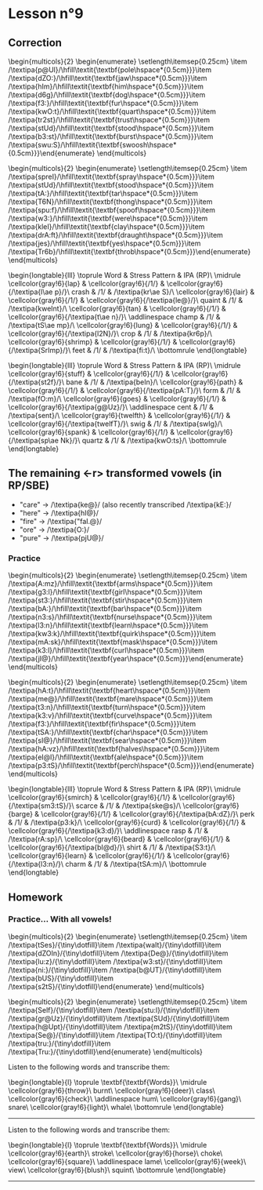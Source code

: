 # Lesson n°9



## Correction

\begin{multicols}{2}
\begin{enumerate}
\setlength\itemsep{0.25cm}
\item /\textipa{p@Ul}/\hfill\textit{\textbf{pole\hspace*{0.5cm}}}\item /\textipa{dZO:}/\hfill\textit{\textbf{jaw\hspace*{0.5cm}}}\item /\textipa{hIm}/\hfill\textit{\textbf{him\hspace*{0.5cm}}}\item /\textipa{d6g}/\hfill\textit{\textbf{dog\hspace*{0.5cm}}}\item /\textipa{f3:}/\hfill\textit{\textbf{fur\hspace*{0.5cm}}}\item /\textipa{kwO:t}/\hfill\textit{\textbf{quart\hspace*{0.5cm}}}\item /\textipa{tr2st}/\hfill\textit{\textbf{trust\hspace*{0.5cm}}}\item /\textipa{stUd}/\hfill\textit{\textbf{stood\hspace*{0.5cm}}}\item /\textipa{b3:st}/\hfill\textit{\textbf{burst\hspace*{0.5cm}}}\item /\textipa{swu:S}/\hfill\textit{\textbf{swoosh\hspace*{0.5cm}}}\end{enumerate}
\end{multicols}

\begin{multicols}{2}
\begin{enumerate}
\setlength\itemsep{0.25cm}
\item /\textipa{spreI}/\hfill\textit{\textbf{spray\hspace*{0.5cm}}}\item /\textipa{stUd}/\hfill\textit{\textbf{stood\hspace*{0.5cm}}}\item /\textipa{tA:}/\hfill\textit{\textbf{tar\hspace*{0.5cm}}}\item /\textipa{T6N}/\hfill\textit{\textbf{thong\hspace*{0.5cm}}}\item /\textipa{spu:f}/\hfill\textit{\textbf{spoof\hspace*{0.5cm}}}\item /\textipa{w3:}/\hfill\textit{\textbf{were\hspace*{0.5cm}}}\item /\textipa{kleI}/\hfill\textit{\textbf{clay\hspace*{0.5cm}}}\item /\textipa{drA:ft}/\hfill\textit{\textbf{draught\hspace*{0.5cm}}}\item /\textipa{jes}/\hfill\textit{\textbf{yes\hspace*{0.5cm}}}\item /\textipa{Tr6b}/\hfill\textit{\textbf{throb\hspace*{0.5cm}}}\end{enumerate}
\end{multicols}

\begin{longtable}{lll}
\toprule
Word & Stress Pattern & IPA (RP)\\
\midrule
\cellcolor{gray!6}{lap} & \cellcolor{gray!6}{/1/} & \cellcolor{gray!6}{/\textipa{l\ae p}/}\\
crash & /1/ & /\textipa{kr\ae S}/\\
\cellcolor{gray!6}{lair} & \cellcolor{gray!6}{/1/} & \cellcolor{gray!6}{/\textipa{le@}/}\\
quaint & /1/ & /\textipa{kweInt}/\\
\cellcolor{gray!6}{tan} & \cellcolor{gray!6}{/1/} & \cellcolor{gray!6}{/\textipa{t\ae n}/}\\
\addlinespace
champ & /1/ & /\textipa{tS\ae mp}/\\
\cellcolor{gray!6}{lung} & \cellcolor{gray!6}{/1/} & \cellcolor{gray!6}{/\textipa{l2N}/}\\
crop & /1/ & /\textipa{kr6p}/\\
\cellcolor{gray!6}{shrimp} & \cellcolor{gray!6}{/1/} & \cellcolor{gray!6}{/\textipa{SrImp}/}\\
feet & /1/ & /\textipa{fi:t}/\\
\bottomrule
\end{longtable}


\begin{longtable}{lll}
\toprule
Word & Stress Pattern & IPA (RP)\\
\midrule
\cellcolor{gray!6}{stuff} & \cellcolor{gray!6}{/1/} & \cellcolor{gray!6}{/\textipa{st2f}/}\\
bane & /1/ & /\textipa{beIn}/\\
\cellcolor{gray!6}{path} & \cellcolor{gray!6}{/1/} & \cellcolor{gray!6}{/\textipa{pA:T}/}\\
form & /1/ & /\textipa{fO:m}/\\
\cellcolor{gray!6}{goes} & \cellcolor{gray!6}{/1/} & \cellcolor{gray!6}{/\textipa{g@Uz}/}\\
\addlinespace
cent & /1/ & /\textipa{sent}/\\
\cellcolor{gray!6}{twelfth} & \cellcolor{gray!6}{/1/} & \cellcolor{gray!6}{/\textipa{twelfT}/}\\
swig & /1/ & /\textipa{swIg}/\\
\cellcolor{gray!6}{spank} & \cellcolor{gray!6}{/1/} & \cellcolor{gray!6}{/\textipa{sp\ae Nk}/}\\
quartz & /1/ & /\textipa{kwO:ts}/\\
\bottomrule
\end{longtable}

## The remaining <-r> transformed vowels (in RP/SBE)

* "care"  $\rightarrow$ /\textipa{ke@}/ (also recently transcribed /\textipa{kE:}/
* "here"  $\rightarrow$ /\textipa{hI@}/
* "fire"  $\rightarrow$ /\textipa{"faI.@}/
* "ore"  $\rightarrow$ /\textipa{O:}/
* "pure"  $\rightarrow$ /\textipa{pjU@}/

### Practice

\begin{multicols}{2}
\begin{enumerate}
\setlength\itemsep{0.25cm}
\item /\textipa{A:mz}/\hfill\textit{\textbf{arms\hspace*{0.5cm}}}\item /\textipa{g3:l}/\hfill\textit{\textbf{girl\hspace*{0.5cm}}}\item /\textipa{st3:}/\hfill\textit{\textbf{stir\hspace*{0.5cm}}}\item /\textipa{bA:}/\hfill\textit{\textbf{bar\hspace*{0.5cm}}}\item /\textipa{n3:s}/\hfill\textit{\textbf{nurse\hspace*{0.5cm}}}\item /\textipa{l3:n}/\hfill\textit{\textbf{learn\hspace*{0.5cm}}}\item /\textipa{kw3:k}/\hfill\textit{\textbf{quirk\hspace*{0.5cm}}}\item /\textipa{mA:sk}/\hfill\textit{\textbf{mask\hspace*{0.5cm}}}\item /\textipa{k3:l}/\hfill\textit{\textbf{curl\hspace*{0.5cm}}}\item /\textipa{jI@}/\hfill\textit{\textbf{year\hspace*{0.5cm}}}\end{enumerate}
\end{multicols}

\begin{multicols}{2}
\begin{enumerate}
\setlength\itemsep{0.25cm}
\item /\textipa{hA:t}/\hfill\textit{\textbf{heart\hspace*{0.5cm}}}\item /\textipa{me@}/\hfill\textit{\textbf{mare\hspace*{0.5cm}}}\item /\textipa{t3:n}/\hfill\textit{\textbf{turn\hspace*{0.5cm}}}\item /\textipa{k3:v}/\hfill\textit{\textbf{curve\hspace*{0.5cm}}}\item /\textipa{f3:}/\hfill\textit{\textbf{fir\hspace*{0.5cm}}}\item /\textipa{tSA:}/\hfill\textit{\textbf{char\hspace*{0.5cm}}}\item /\textipa{sI@}/\hfill\textit{\textbf{sear\hspace*{0.5cm}}}\item /\textipa{hA:vz}/\hfill\textit{\textbf{halves\hspace*{0.5cm}}}\item /\textipa{eI@l}/\hfill\textit{\textbf{ale\hspace*{0.5cm}}}\item /\textipa{p3:tS}/\hfill\textit{\textbf{perch\hspace*{0.5cm}}}\end{enumerate}
\end{multicols}


\begin{longtable}{lll}
\toprule
Word & Stress Pattern & IPA (RP)\\
\midrule
\cellcolor{gray!6}{smirch} & \cellcolor{gray!6}{/1/} & \cellcolor{gray!6}{/\textipa{sm3:tS}/}\\
scarce & /1/ & /\textipa{ske@s}/\\
\cellcolor{gray!6}{barge} & \cellcolor{gray!6}{/1/} & \cellcolor{gray!6}{/\textipa{bA:dZ}/}\\
perk & /1/ & /\textipa{p3:k}/\\
\cellcolor{gray!6}{curd} & \cellcolor{gray!6}{/1/} & \cellcolor{gray!6}{/\textipa{k3:d}/}\\
\addlinespace
rasp & /1/ & /\textipa{rA:sp}/\\
\cellcolor{gray!6}{beard} & \cellcolor{gray!6}{/1/} & \cellcolor{gray!6}{/\textipa{bI@d}/}\\
shirt & /1/ & /\textipa{S3:t}/\\
\cellcolor{gray!6}{learn} & \cellcolor{gray!6}{/1/} & \cellcolor{gray!6}{/\textipa{l3:n}/}\\
charm & /1/ & /\textipa{tSA:m}/\\
\bottomrule
\end{longtable}

## Homework

### Practice... With all vowels!

\begin{multicols}{2}
\begin{enumerate}
\setlength\itemsep{0.25cm}
\item /\textipa{tSes}/{\tiny\dotfill}\item /\textipa{waIt}/{\tiny\dotfill}\item /\textipa{dZOIn}/{\tiny\dotfill}\item /\textipa{De@}/{\tiny\dotfill}\item /\textipa{lu:z}/{\tiny\dotfill}\item /\textipa{w3:st}/{\tiny\dotfill}\item /\textipa{ni:}/{\tiny\dotfill}\item /\textipa{b@UT}/{\tiny\dotfill}\item /\textipa{bUS}/{\tiny\dotfill}\item /\textipa{s2tS}/{\tiny\dotfill}\end{enumerate}
\end{multicols}

\begin{multicols}{2}
\begin{enumerate}
\setlength\itemsep{0.25cm}
\item /\textipa{Self}/{\tiny\dotfill}\item /\textipa{stu:l}/{\tiny\dotfill}\item /\textipa{gr@Uz}/{\tiny\dotfill}\item /\textipa{SUd}/{\tiny\dotfill}\item /\textipa{h@Upt}/{\tiny\dotfill}\item /\textipa{m2tS}/{\tiny\dotfill}\item /\textipa{Se@}/{\tiny\dotfill}\item /\textipa{TO:t}/{\tiny\dotfill}\item /\textipa{tru:}/{\tiny\dotfill}\item /\textipa{Tru:}/{\tiny\dotfill}\end{enumerate}
\end{multicols}

Listen to the following words and transcribe them:



 
\begin{longtable}{l}
\toprule
\textbf{\textbf{Words}}\\
\midrule
\cellcolor{gray!6}{throw}\\
burnt\\
\cellcolor{gray!6}{deer}\\
class\\
\cellcolor{gray!6}{check}\\
\addlinespace
hum\\
\cellcolor{gray!6}{gang}\\
snare\\
\cellcolor{gray!6}{light}\\
whale\\
\bottomrule
\end{longtable} 

---

Listen to the following words and transcribe them:



 
\begin{longtable}{l}
\toprule
\textbf{\textbf{Words}}\\
\midrule
\cellcolor{gray!6}{earth}\\
stroke\\
\cellcolor{gray!6}{horse}\\
choke\\
\cellcolor{gray!6}{square}\\
\addlinespace
lame\\
\cellcolor{gray!6}{week}\\
view\\
\cellcolor{gray!6}{blush}\\
squint\\
\bottomrule
\end{longtable} 

---
